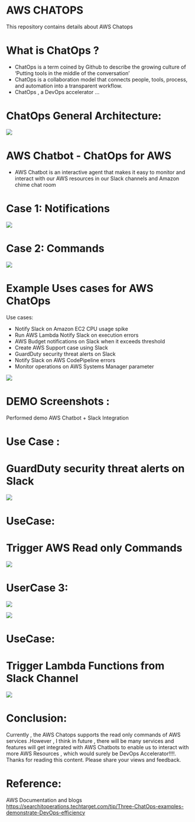 # AWS CHATOPS
This repository contains details about AWS Chatops

# What is ChatOps ?

- ChatOps is a term coined by Github to describe the growing culture of ‘Putting tools in the middle of the conversation’
- ChatOps is a collaboration model that connects people, tools, process, and automation into a transparent workflow.
- ChatOps , a DevOps accelerator …

# ChatOps General Architecture:

![](/images/ChatOpsFundamentalArchitecture.png)

# AWS Chatbot - ChatOps for AWS

- AWS Chatbot is an interactive agent that makes it easy to monitor and interact with our AWS resources in our Slack channels and Amazon chime chat room

# Case 1: Notifications

![](/images/AWSChatbotHowitworks.png)

# Case 2: Commands

![](/images/AWSChatBotCommandInteraction.png)

# Example Uses cases for AWS ChatOps


Use cases:
- Notify Slack on Amazon EC2 CPU usage spike
- Run AWS Lambda Notify Slack on execution errors
- AWS Budget notifications on Slack when it exceeds threshold
- Create AWS Support case using Slack
- GuardDuty security threat alerts on Slack
- Notify Slack on AWS CodePipeline errors
- Monitor operations on AWS Systems Manager parameter


![](/images/AWSChatbot.png)

# DEMO Screenshots :

Performed demo AWS Chatbot + Slack Integration

# Use Case :
# GuardDuty security threat alerts on Slack

![](/images/GuarddutyDemoScreenshot.png)

# UseCase:
# Trigger AWS Read only Commands

![](/images/awsreadonlycommands.png)

# UserCase 3:
![](/images/cloudwatchDemo.png)

![](/images/cloudwatchdemo1.png)

# UseCase:
# Trigger Lambda Functions from Slack Channel

![](/images/LamdademoScreenshot.png)

# Conclusion:
Currently , the AWS Chatops supports the read only commands of AWS services .However , I think in future , there will be many services and features will get integrated with AWS Chatbots to enable us to interact with more AWS Resources , which would surely be DevOps Accelerator!!!!.
Thanks for reading this content. Please share your views and feedback.

# Reference:
AWS Documentation and blogs
https://searchitoperations.techtarget.com/tip/Three-ChatOps-examples-demonstrate-DevOps-efficiency

